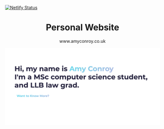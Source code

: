 [![Netlify Status](https://api.netlify.com/api/v1/badges/c398bad3-d323-4315-86c3-6bc79bbc5022/deploy-status)](https://app.netlify.com/sites/amy-conroy/deploys)

<h1 align="center"> Personal Website </h1>
<p align= "center"> www.amyconroy.co.uk </p>

<p align="center"><img src="example.png"></p>

